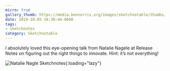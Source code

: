 ```yaml
---
micro: true
gallery_thumb: https://media.bennorris.org/images/sketchnotable/thumbs/release-notes-2019-nagele.jpg
date: 2019-10-05 16:30:44-0600
tags:
- sketchnotes
category: Sketchnotable
---
```


I absolutely loved this eye-opening talk from Natalie Nagele at Release Notes on figuring out the right things to innovate. Hint: it’s not everything!

![Natalie Nagle Sketchnotes](https://media.bennorris.org/images/sketchnotable/release-notes-2019/release-notes-2019-nagele.jpg){:loading="lazy"}